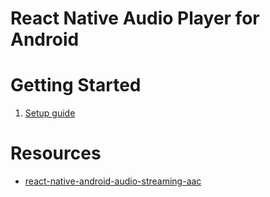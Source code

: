 React Native Audio Player for Android
=

# Getting Started
 
1. [Setup guide](https://goo.gl/bwcsza)


# Resources

- [react-native-android-audio-streaming-aac](https://www.npmjs.com/package/react-native-android-audio-streaming-aac)
